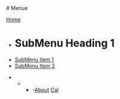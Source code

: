 <link href="markdown.css" rel="stylesheet"></link>
# Menue  

[Home](home.md)
  * # SubMenu Heading 1
  * [SubMenu Item 1](subitem1.md)
  * [SubMenu Item 2](subitem2.md)
  - - - -[About](about.md)
[Cal](2cal.md)